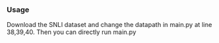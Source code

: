 ### Usage
Download the SNLI dataset and change the datapath in main.py at line 38,39,40.
Then you can directly run main.py
